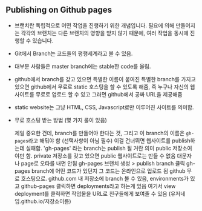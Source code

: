 ## Publishing on Github pages

- 브랜치란 독립적으로 어떤 작업을 진행하기 위한 개념입니다. 필요에 의해 만들어지는 각각의 브랜치는 다른 브랜치의 영향을 받지 않기 때문에, 여러 작업을 동시에 진행할 수 있습니다.

- Git에서 Branch는 코드들의 평행세계라고 볼 수 있음.

- 대부분 사람들은 master branch에는 stable한 code를 올림.

- github에서 branch를 갖고 있으면 특별한 이름이 붙여진 특별한 branch를 가지고 있으면
  github에서 무료로 static 호스팅을 할 수 있도록 해줌, 즉 누구나 자신의 웹사이트를 무료로
  업로드 할 수 있고 그러면 github에서 공짜 URL을 제공해줌

- static website는 그냥 HTML, CSS, Javascript로만 이루어진 사이트를 의미함.

- 무료 호스팅 받는 방법 (몇 가지 룰이 있음)

  제일 중요한 건데, branch를 만들어야 한다는 것,
  그리고 이 branch의 이름은 `gh-pages`라고 해둬야 함 (선택사항이 아님 필수)
  이걸 건너뛰면 웹사이트를 publish하는데 실패함.
  'gh-pages' 라는 branch는 publish 될 거란 의미
  public 저장소여야만 함. private 저장소를 갖고 있으면 public 웹사이트로는 만들 수 없음
  대문자나 page로 오타를 내면 안됨
  gh-pages 브랜치 생성 > publish branch 클릭
  gh-pages branch에 어떤 코드가 있던지 그 코드는 온라인으로 업로드 됨 github 무료 호스팅으로.
  github.com 내 저장소에 branch 볼 수 있음, environments가 있고 github-pages 클릭하면
  deployments라고 하는게 있음 여기서 view deployment를 클릭하면 
  작업물을 URL로 친구들에게 보여줄 수 있음 (유저네임.github.io/저장소이름)

